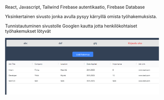React, Javascript, Tailwind
Firebase autentikaatio, Firebase Database

Yksinkertainen sivusto jonka avulla pysyy kärryillä omista työhakemuksista.

Tunnistautuminen sivustolle Googlen kautta jotta henkilökohtaiset työhakemukset lötyvät

<img src="src/assets/job.png" alt="Etusivu" />
